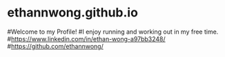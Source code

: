 # ethannwong.github.io

#Welcome to my Profile!
#I enjoy running and working out in my free time.
#https://www.linkedin.com/in/ethan-wong-a97bb3248/
#https://github.com/ethannwong/
